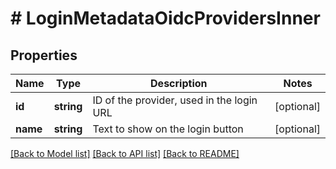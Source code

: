 # # LoginMetadataOidcProvidersInner

## Properties

Name | Type | Description | Notes
------------ | ------------- | ------------- | -------------
**id** | **string** | ID of the provider, used in the login URL | [optional]
**name** | **string** | Text to show on the login button | [optional]

[[Back to Model list]](../../README.md#models) [[Back to API list]](../../README.md#endpoints) [[Back to README]](../../README.md)

